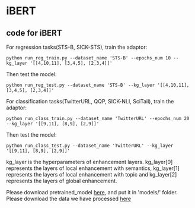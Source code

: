 # iBERT
code for iBERT
---
For regression tasks(STS-B, SICK-STS), train the adaptor:
```
python run_reg_train.py --dataset_name 'STS-B' --epochs_num 10 --kg_layer '[[4,10,11], [3,4,5], [2,3,4]]'
```
Then test the model:
```
python run_reg_test.py --dataset_name 'STS-B' --kg_layer '[[4,10,11], [3,4,5], [2,3,4]]'
```


For classification tasks(TwitterURL, QQP, SICK-NLI, SciTail), train the adaptor:
```
python run_class_train.py --dataset_name 'TwitterURL' --epochs_num 20 --kg_layer '[[9,11], [8,9], [2,9]]'
```
Then test the model:
```
python run_class_test.py --dataset_name 'TwitterURL' --kg_layer '[[9,11], [8,9], [2,9]]'
```

kg_layer is the hyperparameters of enhancement layers. kg_layer[0] represents the layers of local
enhancement with semantics, kg_layer[1] represents the layers of local enhancement
with topic and kg_layer[2] represents the layers of global enhancement.

Please download pretrained_model [here](https://storage.googleapis.com/bert_models/2018_10_18/uncased_L-12_H-768_A-12.zip), and put it in 'models/' folder.<br>
Please download the data we have processed [here](https://drive.google.com/file/d/1Jz0IV9EEQ5o8ny_Fw53Qjy0OlzgIEGli/view?usp=sharing!)

